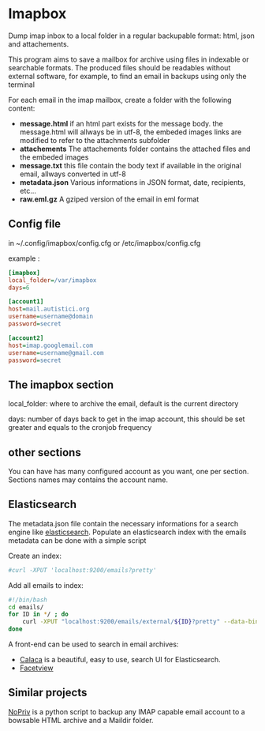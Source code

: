 # Imapbox

Dump imap inbox to a local folder in a regular backupable format: html, json and attachements.

This program aims to save a mailbox for archive using files in indexable or searchable formats. The produced files should be readables without external software, for example, to find an email in backups using only the terminal

For each email in the imap mailbox, create a folder with the following content:

* __message.html__ if an html part exists for the message body. the message.html will allways be in utf-8, the embeded images links are modified to refer to the attachments subfolder
* __attachements__ The attachements folder contains the attached files and the embeded images
* __message.txt__ this file contain the body text if available in the original email, allways converted in utf-8
* __metadata.json__ Various informations in JSON format, date, recipients, etc...
* __raw.eml.gz__ A gziped version of the email in eml format


## Config file

in ~/.config/imapbox/config.cfg or /etc/imapbox/config.cfg

example :
```ini
[imapbox]
local_folder=/var/imapbox
days=6

[account1]
host=mail.autistici.org
username=username@domain
password=secret

[account2]
host=imap.googlemail.com
username=username@gmail.com
password=secret
```

The imapbox section
-------------------

local_folder: where to archive the email, default is the current directory

days: number of days back to get in the imap account, this should be set greater and equals to the cronjob frequency

other sections
--------------

You can have has many configured account as you want, one per section. Sections names may contains the account name.

## Elasticsearch

The metadata.json file contain the necessary informations for a search engine like [elasticsearch](http://www.elasticsearch.com/).
Populate an elasticsearch index with the emails metadata can be done with a simple script 

Create an index:
```bash
#curl -XPUT 'localhost:9200/emails?pretty'
```

Add all emails to index:
```bash
#!/bin/bash
cd emails/
for ID in */ ; do
    curl -XPUT "localhost:9200/emails/external/${ID}?pretty" --data-binary "@${ID}/metadata.json"
done
```

A front-end can be used to search in email archives:

* [Calaca](https://github.com/romansanchez/Calaca) is a beautiful, easy to use, search UI for Elasticsearch.
* [Facetview](https://github.com/okfn/facetview)

## Similar projects

[NoPriv](https://github.com/RaymiiOrg/NoPriv) is a python script to backup any IMAP capable email account to a bowsable HTML archive and a Maildir folder.